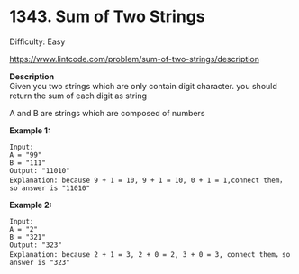 # 1343. Sum of Two Strings

Difficulty: Easy

https://www.lintcode.com/problem/sum-of-two-strings/description

**Description**  
Given you two strings which are only contain digit character. you should return the sum of each digit as string

A and B are strings which are composed of numbers

**Example 1:**
```
Input:
A = "99"
B = "111"
Output: "11010"
Explanation: because 9 + 1 = 10, 9 + 1 = 10, 0 + 1 = 1,connect them，so answer is "11010"
```

**Example 2:**
```
Input:
A = "2"
B = "321"
Output: "323"
Explanation: because 2 + 1 = 3, 2 + 0 = 2, 3 + 0 = 3, connect them，so answer is "323"
```
